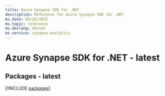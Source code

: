 ```yaml
---
title: Azure Synapse SDK for .NET
description: Reference for Azure Synapse SDK for .NET
ms.date: 05/26/2025
ms.topic: reference
ms.devlang: dotnet
ms.service: synapse-analytics
---
```

# Azure Synapse SDK for .NET - latest
## Packages - latest
[!INCLUDE [packages](synapse-index.md)]